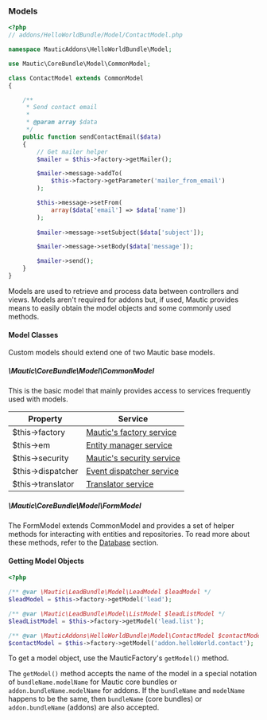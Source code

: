 ### Models

```php
<?php
// addons/HelloWorldBundle/Model/ContactModel.php

namespace MauticAddons\HelloWorldBundle\Model;

use Mautic\CoreBundle\Model\CommonModel;

class ContactModel extends CommonModel
{

    /**
     * Send contact email
     * 
     * @param array $data
     */
    public function sendContactEmail($data)
    {
        // Get mailer helper
        $mailer = $this->factory->getMailer();

        $mailer->message->addTo(
            $this->factory->getParameter('mailer_from_email')
        );

        $this->message->setFrom(
            array($data['email'] => $data['name'])
        );
        
        $mailer->message->setSubject($data['subject']);

        $mailer->message->setBody($data['message']);

        $mailer->send();
    }
}
```
Models are used to retrieve and process data between controllers and views. Models aren't required for addons but, if used, Mautic provides means to easily obtain the model objects and some commonly used methods.

#### Model Classes

Custom models should extend one of two Mautic base models.

##### \Mautic\CoreBundle\Model\CommonModel

This is the basic model that mainly provides access to services frequently used with models.

Property|Service
--------|-------
$this->factory | [Mautic's factory service](#mautic-factory)
$this->em | [Entity manager service](#database)
$this->security | [Mautic's security service](#security)
$this->dispatcher | [Event dispatcher service](#events)
$this->translator | [Translator service](#translator)

##### \Mautic\CoreBundle\Model\FormModel

The FormModel extends CommonModel and provides a set of helper methods for interacting with entities and repositories. To read more about these methods, refer to the [Database](#database) section. 

#### Getting Model Objects

```php
<?php

/** @var \Mautic\LeadBundle\Model\LeadModel $leadModel */
$leadModel = $this->factory->getModel('lead');

/** @var \Mautic\LeadBundle\Model\ListModel $leadListModel */
$leadListModel = $this->factory->getModel('lead.list');

/** @var \MauticAddons\HelloWorldBundle\Model\ContactModel $contactModel */
$contactModel = $this->factory->getModel('addon.helloWorld.contact');
```
To get a model object, use the MauticFactory's `getModel()` method. 

The `getModel()` method accepts the name of the model in a special notation of `bundleName.modelName` for Mautic core bundles or `addon.bundleName.modelName` for addons. If the `bundleName` and `modelName` happens to be the same, then `bundleName` (core bundles) or `addon.bundleName` (addons) are also accepted.